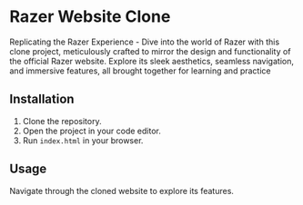 # Razer Website Clone

Replicating the Razer Experience - Dive into the world of Razer with this clone project, meticulously crafted to mirror the design and functionality of the official Razer website. Explore its sleek aesthetics, seamless navigation, and immersive features, all brought together for learning and practice

## Installation

1. Clone the repository.
2. Open the project in your code editor.
3. Run `index.html` in your browser.

## Usage

Navigate through the cloned website to explore its features.
